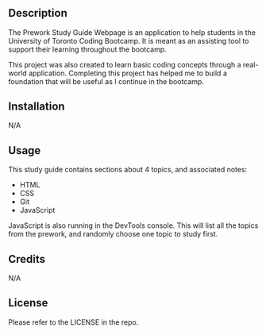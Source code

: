 # <Prework Study Guide Webpage>

## Description

The Prework Study Guide Webpage is an application to help students in the University of Toronto Coding Bootcamp. It is meant as an assisting tool to support their learning throughout the bootcamp.

This project was also created to learn basic coding concepts through a real-world application. Completing this project has helped me to build a foundation that will be useful as I continue in the bootcamp. 

## Installation

N/A

## Usage

This study guide contains sections about 4 topics, and associated notes:
- HTML
- CSS
- Git
- JavaScript

JavaScript is also running in the DevTools console. This will list all the topics from the prework, and randomly choose one topic to study first. 

## Credits

N/A

## License

Please refer to the LICENSE in the repo.